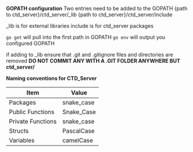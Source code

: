 ﻿**GOPATH configuration**
Two entries need to be added to the GOPATH
{path to ctd_server}/ctd_server/_lib
{path to ctd_server}/ctd_server/include

_lib is for external libraries
include is for ctd_server packages

`go get` will pull into the first path in GOPATH
`go env` will output you configured GOPATH

if adding to _lib ensure that .git and .gitignore files and directories are removed 
**DO NOT COMMIT ANY WITH A .GIT FOLDER ANYWHERE BUT ctd_server/**

**Naming conventions for CTD_Server**

Item              | Value
----------------- | ----------
Packages          | snake_case
Public Functions  | Snake_Case
Private Functions | snake_case
Structs           | PascalCase
Variables         | camelCase